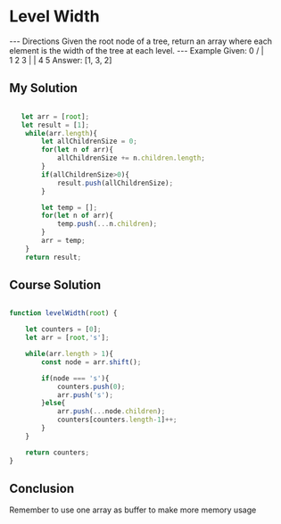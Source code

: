 # Level Width

 --- Directions
 Given the root node of a tree, return
 an array where each element is the width
 of the tree at each level.
 --- Example
 Given:
     0
   / |  \
 1   2   3
 |       |
 4       5
 Answer: [1, 3, 2]



## My Solution

````javascript

   let arr = [root];
   let result = [1];
    while(arr.length){
        let allChildrenSize = 0;
        for(let n of arr){
            allChildrenSize += n.children.length;
        }
        if(allChildrenSize>0){
            result.push(allChildrenSize);
        }

        let temp = [];
        for(let n of arr){
            temp.push(...n.children);
        }
        arr = temp;
    }
    return result;

````
## Course Solution

````javascript

function levelWidth(root) {

    let counters = [0];
    let arr = [root,'s'];

    while(arr.length > 1){
        const node = arr.shift();

        if(node === 's'){
            counters.push(0);
            arr.push('s');
        }else{
            arr.push(...node.children);
            counters[counters.length-1]++;
        }
    }

    return counters;
}


````
## Conclusion

Remember to use one array as buffer to make more memory usage